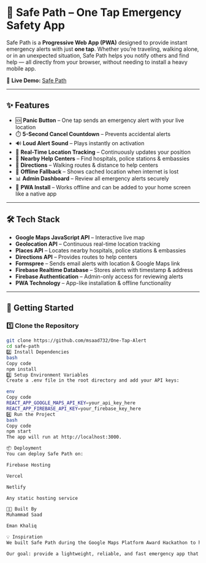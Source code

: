 # 🚨 Safe Path – One Tap Emergency Safety App

Safe Path is a **Progressive Web App (PWA)** designed to provide instant emergency alerts with just **one tap**. Whether you’re traveling, walking alone, or in an unexpected situation, Safe Path helps you notify others and find help — all directly from your browser, without needing to install a heavy mobile app.

🔗 **Live Demo:** [Safe Path](https://tourmaline-paletas-4e69f7.netlify.app/)

---

## ✨ Features

- 🆘 **Panic Button** – One tap sends an emergency alert with your live location  
- ⏱️ **5-Second Cancel Countdown** – Prevents accidental alerts  
- 🔊 **Loud Alert Sound** – Plays instantly on activation  
- 📍 **Real-Time Location Tracking** – Continuously updates your position  
- 🏥 **Nearby Help Centers** – Find hospitals, police stations & embassies  
- 🧭 **Directions** – Walking routes & distance to help centers  
- 📡 **Offline Fallback** – Shows cached location when internet is lost  
- 📊 **Admin Dashboard** – Review all emergency alerts securely  
- 📱 **PWA Install** – Works offline and can be added to your home screen like a native app  

---

## 🛠️ Tech Stack

- **Google Maps JavaScript API** – Interactive live map  
- **Geolocation API** – Continuous real-time location tracking  
- **Places API** – Locates nearby hospitals, police stations & embassies  
- **Directions API** – Provides routes to help centers  
- **Formspree** – Sends email alerts with location & Google Maps link  
- **Firebase Realtime Database** – Stores alerts with timestamp & address  
- **Firebase Authentication** – Admin-only access for reviewing alerts  
- **PWA Technology** – App-like installation & offline functionality  

---

## 🚀 Getting Started

### 1️⃣ Clone the Repository
```bash
git clone https://github.com/msaad732/One-Tap-Alert
cd safe-path
2️⃣ Install Dependencies
bash
Copy code
npm install
3️⃣ Setup Environment Variables
Create a .env file in the root directory and add your API keys:

env
Copy code
REACT_APP_GOOGLE_MAPS_API_KEY=your_api_key_here
REACT_APP_FIREBASE_API_KEY=your_firebase_key_here
4️⃣ Run the Project
bash
Copy code
npm start
The app will run at http://localhost:3000.

📦 Deployment
You can deploy Safe Path on:

Firebase Hosting

Vercel

Netlify

Any static hosting service

👨‍💻 Built By
Muhammad Saad

Eman Khaliq

💡 Inspiration
We built Safe Path during the Google Maps Platform Award Hackathon to help travelers, students, and anyone needing quick help.

Our goal: provide a lightweight, reliable, and fast emergency app that works even offline.
